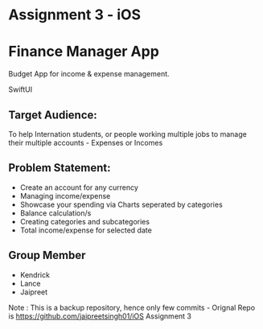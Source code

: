# Assignment 3 - iOS
# Finance Manager App 

Budget App for income & expense management.

 SwiftUI

## Target Audience:

To help Internation students, or people working multiple jobs to manage their multiple accounts - Expenses or Incomes

## Problem Statement:
- Create an account for any currency
- Managing income/expense
- Showcase your spending via Charts seperated by categories
- Balance calculation/s
- Creating categories and subcategories
- Total income/expense for selected date

## Group Member
 - Kendrick
 - Lance
 - Jaipreet

Note : This is a backup repository, hence only few commits - Orignal Repo is https://github.com/jaipreetsingh01/iOS Assignment 3
